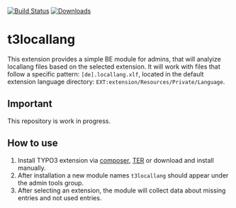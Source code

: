 [![Build Status](https://travis-ci.org/visuellverstehen/t3locallang.svg)](https://travis-ci.org/visuellverstehen/t3locallang)
[![Downloads](https://img.shields.io/packagist/dt/visuellverstehen/t3locallang.svg)](https://packagist.org/packages/visuellverstehen/t3locallang)

# t3locallang

This extension provides a simple BE module for admins, that will analyize locallang files based on the selected extension. It will work with files that follow a specific pattern: `[de].locallang.xlf`, located in the default extension language directory: `EXT:extension/Resources/Private/Language`.

## Important
This repository is work in progress.

## How to use
1. Install TYPO3 extension via [composer](https://packagist.org/packages/visuellverstehen/t3googleanalytics), [TER](https://extensions.typo3.org/extension/t3googleanalytics/) or download and install manually.
2. After installation a new module names `t3locallang` should appear under the admin tools group.
3. After selecting an extension, the module will collect data about missing entries and not used entries.
